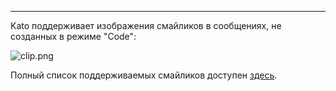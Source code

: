 ***

Kato поддерживает изображения смайликов в сообщениях, не созданных в режиме "Code":

![clip.png](https://in.kato.im/87d9998af1f1d21bedb3af7666994cc41505881f981b42594251316f0dec79/clip.png)

Полный список поддерживаемых смайликов доступен [здесь](http://www.emoji-cheat-sheet.com/).
